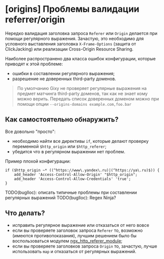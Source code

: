 # [origins] Проблемы валидации referrer/origin

Нередко валидация заголовка запроса `Referer` или `Origin` делается при помощи регулярного выражения.
Зачастую, это необходимо для условного выставления заголовка `X-Frame-Options` (защита от ClickJacking) или реализации Cross-Origin Resource Sharing.

Наиболее распространено два класса ошибок конфигурации, которые приводят к этой проблеме:
  - ошибки в составлении регулярного выражения;
  - разрешение не доверенных third-party доменов.

> По умолчанию Gixy не проверяет регулярные выражения на предмет матчинга third-party доменов, так как не знает кому можно верить.
Передать список доверенных доменом можно при помощи опции `--origins-domains example.com,foo.bar`

## Как самостоятельно обнаружить?
Все довольно "просто":
  - необходимо найти все директивы `if`, которые делают проверку переменной `$http_origin` или `$http_referer`;
  - убедится что в регулярном выражении нет проблем.

Пример плохой конфигурации:
```nginx
if ($http_origin ~* ((^https://www\.yandex\.ru)|(^https://ya\.ru)$)) {
	add_header 'Access-Control-Allow-Origin' "$http_origin";
	add_header 'Access-Control-Allow-Credentials' 'true';
}
```

TODO(buglloc): описать типичные проблемы при составлении регулярных выражений
TODO(buglloc): Regex Ninja?

## Что делать?
  - исправить регулярное выражение или отказаться от него вовсе
  - если вы проверяете заголовок запроса `Referer` то, возможно (имеются противопоказания), лучшим решением было бы воспользоваться модулем [ngx_http_referer_module](http://nginx.org/ru/docs/http/ngx_http_referer_module.html);
  - если вы проверяете заголовков запроса `Origin` то, зачастую, лучше использовать `map` и отказаться от регулярных выражений.
